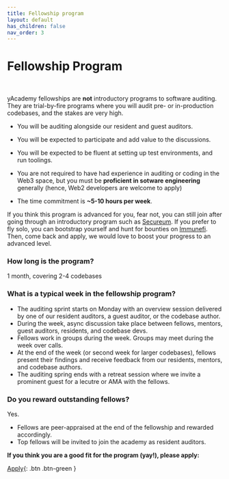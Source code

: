 ```yaml
---
title: Fellowship program
layout: default
has_children: false
nav_order: 3
---
```


# Fellowship Program

<br>

yAcademy fellowships are **not** introductory programs to software auditing. They are trial-by-fire programs where you will audit pre- or in-production codebases, and the stakes are very high. 

* You will be auditing alongside our resident and guest auditors. 

* You will be expected to participate and add value to the discussions. 

* You will be expected to be fluent at setting up test environments, and run toolings. 

* You are not required to have had experience in auditing or coding in the Web3 space, but you must be **proficient in sotware engineering** generally (hence, Web2 developers are welcome to apply)

* The time commitment is **~5-10 hours per week**.


If you think this program is advanced for you, fear not, you can still join after going through an introductory program such as [Secureum](https://secureum.xyz/). If you prefer to fly solo, you can bootstrap yourself and hunt for bounties on [Immunefi](https://immunefi.com/). Then, come back and apply, we would love to boost your progress to an advanced level. 

### How long is the program?

1 month, covering 2-4 codebases

### What is a typical week in the fellowship program?

- The auditing sprint starts on Monday with an overview session delivered by one of our resident auditors, a guest auditor, or the codebase author. 
- During the week, async discussion take place between fellows, mentors, guest auditors, residents, and codebase devs. 
- Fellows work in groups during the week. Groups may meet during the week over calls.
- At the end of the week (or second week for larger codebases), fellows present their findings and receive feedback from our residents, mentors, and codebase authors.
- The auditing spring ends with a retreat session where we invite a prominent guest for a lecutre or AMA with the fellows.

### Do you reward outstanding fellows?

Yes. 

- Fellows are peer-appraised at the end of the fellowship and rewarded accordingly. 
- Top fellows will be invited to join the academy as resident auditors. 



**If you think you are a good fit for the program (yay!), please apply:**

<span class="fs-6"> [Apply](https://docs.google.com/forms/d/e/1FAIpQLSfc5VUYOyG_cRpiRkymJOVoHluFOuiYMRONX-R7xRuvWM25Xg/viewform){: .btn .btn-green } </span> &nbsp;



